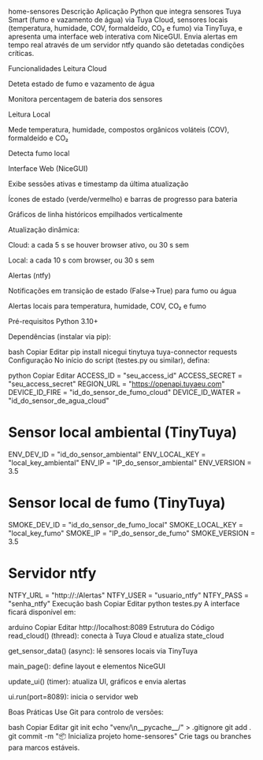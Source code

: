 home-sensores
Descrição
Aplicação Python que integra sensores Tuya Smart (fumo e vazamento de água) via Tuya Cloud, sensores locais (temperatura, humidade, COV, formaldeído, CO₂ e fumo) via TinyTuya, e apresenta uma interface web interativa com NiceGUI. Envia alertas em tempo real através de um servidor ntfy quando são detetadas condições críticas.

Funcionalidades
Leitura Cloud

Deteta estado de fumo e vazamento de água

Monitora percentagem de bateria dos sensores

Leitura Local

Mede temperatura, humidade, compostos orgânicos voláteis (COV), formaldeído e CO₂

Detecta fumo local

Interface Web (NiceGUI)

Exibe sessões ativas e timestamp da última atualização

Ícones de estado (verde/vermelho) e barras de progresso para bateria

Gráficos de linha históricos empilhados verticalmente

Atualização dinâmica:

Cloud: a cada 5 s se houver browser ativo, ou 30 s sem

Local: a cada 10 s com browser, ou 30 s sem

Alertas (ntfy)

Notificações em transição de estado (False→True) para fumo ou água

Alertas locais para temperatura, humidade, COV, CO₂ e fumo

Pré-requisitos
Python 3.10+

Dependências (instalar via pip):

bash
Copiar
Editar
pip install nicegui tinytuya tuya-connector requests
Configuração
No início do script (testes.py ou similar), defina:

python
Copiar
Editar
ACCESS_ID       = "seu_access_id"
ACCESS_SECRET   = "seu_access_secret"
REGION_URL      = "https://openapi.tuyaeu.com"
DEVICE_ID_FIRE  = "id_do_sensor_de_fumo_cloud"
DEVICE_ID_WATER = "id_do_sensor_de_agua_cloud"

# Sensor local ambiental (TinyTuya)
ENV_DEV_ID      = "id_do_sensor_ambiental"
ENV_LOCAL_KEY   = "local_key_ambiental"
ENV_IP          = "IP_do_sensor_ambiental"
ENV_VERSION     = 3.5

# Sensor local de fumo (TinyTuya)
SMOKE_DEV_ID    = "id_do_sensor_de_fumo_local"
SMOKE_LOCAL_KEY = "local_key_fumo"
SMOKE_IP        = "IP_do_sensor_de_fumo"
SMOKE_VERSION   = 3.5

# Servidor ntfy
NTFY_URL        = "http://<host>:<porta>/Alertas"
NTFY_USER       = "usuario_ntfy"
NTFY_PASS       = "senha_ntfy"
Execução
bash
Copiar
Editar
python testes.py
A interface ficará disponível em:

arduino
Copiar
Editar
http://localhost:8089
Estrutura do Código
read_cloud() (thread): conecta à Tuya Cloud e atualiza state_cloud

get_sensor_data() (async): lê sensores locais via TinyTuya

main_page(): define layout e elementos NiceGUI

update_ui() (timer): atualiza UI, gráficos e envia alertas

ui.run(port=8089): inicia o servidor web

Boas Práticas
Use Git para controlo de versões:

bash
Copiar
Editar
git init
echo "venv/\n__pycache__/" > .gitignore
git add .
git commit -m "📦 Inicializa projeto home-sensores"
Crie tags ou branches para marcos estáveis.
